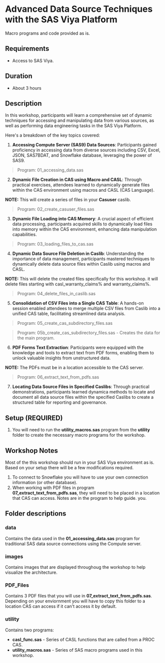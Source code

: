 # Advanced Data Source Techniques with the SAS Viya Platform

Macro programs and code provided as is. 

## Requirements
- Access to SAS Viya.

## Duration
- About 3 hours

## Description
In this workshop, participants will learn a comprehensive set of dynamic techniques for accessing and manipulating data from various sources, as well as performing data engineering tasks in the SAS Viya Platform. 

Here's a breakdown of the key topics covered:

1. **Accessing Compute Server (SAS9) Data Sources**: Participants gained proficiency in accessing data from diverse sources including CSV, Excel, JSON, SAS7BDAT, and Snowflake database, leveraging the power of SAS9.

> Program: 01_accessing_data.sas

2. **Dynamic File Creation in CAS using Macro and CASL**: Through practical exercises, attendees learned to dynamically generate files within the CAS environment using macros and CASL (CAS Language).

**NOTE:** This will create a series of files in your **Casuser** caslib.

> Program: 02_create_casuser_files.sas

3. **Dynamic File Loading into CAS Memory**: A crucial aspect of efficient data processing, participants acquired skills to dynamically load files into memory within the CAS environment, enhancing data manipulation capabilities.

> Program: 03_loading_files_to_cas.sas

4. **Dynamic Data Source File Deletion in Caslib**: Understanding the importance of data management, participants mastered techniques to dynamically delete data source files within Caslib using macros and CASL.

**NOTE:** This will delete the created files specifically for this workshop. it will delete files starting with casl_warranty_claims% and warranty_claims%.

> Program: 04_delete_files_in_caslib.sas

5. **Consolidation of CSV Files into a Single CAS Table**: A hands-on session enabled attendees to merge multiple CSV files from Caslib into a unified CAS table, facilitating streamlined data analysis.

> Program: 05_create_cas_subdirectory_files.sas

> Program: 05b_create_cas_subdirectory_files.sas - Creates the data for the main program.

6. **PDF Forms Text Extraction**: Participants were equipped with the knowledge and tools to extract text from PDF forms, enabling them to unlock valuable insights from unstructured data.

**NOTE:** The PDFs must be in a location accessible to the CAS server.

> Program: 06_extract_text_from_pdfs.sas


7. **Locating Data Source Files in Specified Caslibs**: Through practical demonstrations, participants learned dynamica methods to locate and document all data source files within the specified Caslibs to create a structured table for reporting and governance.


## Setup (REQUIRED)
1. You will need to run the **utility_macros.sas** program from the **utility** folder to create the necessary macro programs for the workshop.

## Workshop Notes
Most of the this workshop should run in your SAS Viya environment as is. Based on your setup there will be a few modifications required.
1. To connect to Snowflake you will have to use your own connection information (or other database).
2. When working with PDF files in program **07_extract_text_from_pdfs.sas**, they will need to be placed in a location that CAS can access. Notes are in the program to help guide. you.


## Folder descriptions

### data
Contains the data used in the **01_accessing_data.sas** program for traditional SAS data source connections using the Compute server. 

### images 
Contains images that are displayed throughoug the workshop to help visualize the architecture.

### PDF_Files
Contains 3 PDF files that you will use in **07_extract_text_from_pdfs.sas**. Depending on your enviornment you will have to copy this folder to a location CAS can access if it can't access it by default.

### utility
Contains two programs:
- **casl_func.sas** - Series of CASL functions that are called from a PROC CAS.
- **utility_macros.sas** - Series of SAS macro programs used in this workshop.